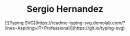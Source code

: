<div align="center">
<h1>Sergio Hernandez</h1> 
[![Typing SVG](https://readme-typing-svg.demolab.com/?lines=Aspiring+IT+Professional)](https://git.io/typing-svg)
</div>
